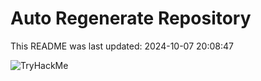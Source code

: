 # Auto Regenerate Repository

This README was last updated: 2024-10-07 20:08:47

 ![TryHackMe](https://tryhackme.com/badge/533634)